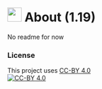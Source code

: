 # <img src="https://i.imgur.com/afYlNbB.png"  width="32px" height="32px"> About (1.19)
No readme for now

### License
This project uses [CC-BY 4.0](https://www.tldrlegal.com/license/creative-commons-attribution-4-0-international-cc-by-4)</br>
[![CC-BY 4.0](https://i.imgur.com/XBu1mBH.png)](https://www.tldrlegal.com/license/creative-commons-attribution-4-0-international-cc-by-4)

